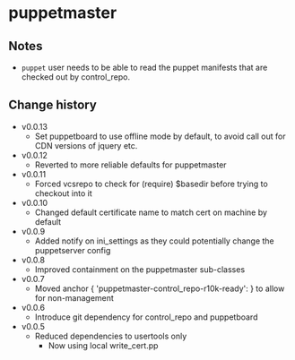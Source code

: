 puppetmaster
============

Notes
-----
* `puppet` user needs to be able to read the puppet manifests that are checked out by control_repo.

Change history
--------------

* v0.0.13
    * Set puppetboard to use offline mode by default, to avoid call out for CDN versions of jquery etc.
* v0.0.12
    * Reverted to more reliable defaults for puppetmaster
* v0.0.11
    * Forced vcsrepo to check for (require) $basedir before trying to checkout into it
* v0.0.10
    * Changed default certificate name to match cert on machine by default
* v0.0.9
    * Added notify on ini_settings as they could potentially change the puppetserver config
* v0.0.8
    * Improved containment on the puppetmaster sub-classes
* v0.0.7
    * Moved anchor { 'puppetmaster-control_repo-r10k-ready': } to allow for non-management
* v0.0.6
    * Introduce git dependency for control_repo and puppetboard
* v0.0.5
    * Reduced dependencies to usertools only
        * Now using local write_cert.pp
